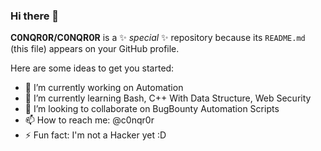 ### Hi there 👋


**C0NQR0R/C0NQR0R** is a ✨ _special_ ✨ repository because its `README.md` (this file) appears on your GitHub profile.

Here are some ideas to get you started:

- 🔭 I’m currently working on Automation
- 🌱 I’m currently learning Bash, C++ With Data Structure, Web Security 
- 👯 I’m looking to collaborate on BugBounty Automation Scripts 
- 📫 How to reach me: @c0nqr0r
- ⚡ Fun fact: I'm not a Hacker yet :D

